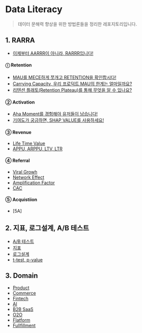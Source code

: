 # Data Literacy
> 데이터 문해력 향상을 위한 방법론들을 정리한 레포지토리입니다.

## 1. RARRA
- [이제부터 AARRR이 아니라, RARRR입니다!](https://woomoon508.tistory.com/8)    


#### ⓛ Retention      
- [MAU를 MECE하게 쪼개고 RETENTION을 확인합시다!](https://woomoon508.tistory.com/9)   
- [Carrying Capacity, 우리 프로덕트 MAU의 한계는 얼마일까요?](https://woomoon508.tistory.com/10)  
- [리텐션 플래토(Retention Plateau)를 통해 무엇을 알 수 있나요?](https://woomoon508.tistory.com/11)

#### ② Activation     
- [Aha Moment를 경험해야 유저들이 남습니다!](https://woomoon508.tistory.com/12)   
- [기여도가 궁금하면, SHAP VALUE를 사용하세요!](https://woomoon508.tistory.com/13)        

#### ③ Revenue
- [Life Time Value]()   
- [APPU, ARPPU, LTV, LTR]()   

#### ④ Referral
- [Viral Growh]()   
- [Network Effect]()   
- [Amplification Factor]()   
- [CAC]()  

#### ⑤ Acquistiion
- [5A]

## 2. 지표, 로그설계, A/B 테스트

- [A/B 테스트]()   
- [지표]()   
- [로그설계]()   
- [t-test, p-value]()   


## 3. Domain
- [Product]()   
- [Commerce]()   
- [Fintech]()   
- [AI]()   
- [B2B SaaS]()   
- [O2O]()   
- [Flatform]()   
- [Fullfillment]()   

